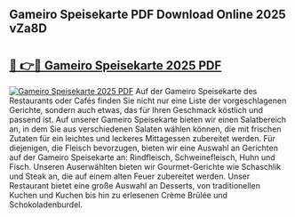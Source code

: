 ## Gameiro Speisekarte PDF Download Online 2025 vZa8D

# <h2><a href="http://gc5fvgr.nevu.top/?p=Gameiro+Speisekarte">🔗 👉🔴 Gameiro Speisekarte 2025 PDF</a></h2>

[![Gameiro Speisekarte 2025 PDF](https://i.imgur.com/dBaPXMq.png)](http://gc5fvgr.nevu.top/?p=Gameiro+Speisekarte)
Auf der Gameiro Speisekarte des Restaurants oder Cafés finden Sie nicht nur eine Liste der vorgeschlagenen Gerichte, sondern auch etwas, das für Ihren Geschmack köstlich und passend ist. Auf unserer Gameiro Speisekarte bieten wir einen Salatbereich an, in dem Sie aus verschiedenen Salaten wählen können, die mit frischen Zutaten für ein leichtes und leckeres Mittagessen zubereitet werden. Für diejenigen, die Fleisch bevorzugen, bieten wir eine Auswahl an Gerichten auf der Gameiro Speisekarte an: Rindfleisch, Schweinefleisch, Huhn und Fisch. Unseren Auserwählten bieten wir Gourmet-Gerichte wie Schaschlik und Steak an, die auf einem alten Feuer zubereitet werden. Unser Restaurant bietet eine große Auswahl an Desserts, von traditionellen Kuchen und Kuchen bis hin zu erlesenen Crème Brûlée und Schokoladenburdel.
